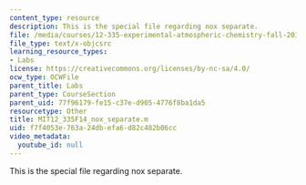 ```yaml
---
content_type: resource
description: This is the special file regarding nox separate.
file: /media/courses/12-335-experimental-atmospheric-chemistry-fall-2014/f7f4053e763a24dbefa6d82c482b06cc_MIT12_335F14_nox_separate.m
file_type: text/x-objcsrc
learning_resource_types:
- Labs
license: https://creativecommons.org/licenses/by-nc-sa/4.0/
ocw_type: OCWFile
parent_title: Labs
parent_type: CourseSection
parent_uid: 77f96179-fe15-c37e-d905-4776f8ba1da5
resourcetype: Other
title: MIT12_335F14_nox_separate.m
uid: f7f4053e-763a-24db-efa6-d82c482b06cc
video_metadata:
  youtube_id: null
---
```

This is the special file regarding nox separate.